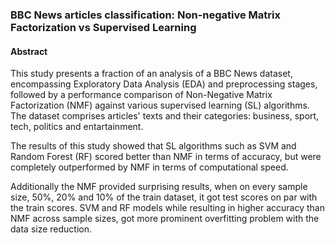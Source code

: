 ### BBC News articles classification: Non-negative Matrix Factorization vs Supervised Learning

#### Abstract
This study presents a fraction of an analysis of a BBC News dataset, encompassing Exploratory Data Analysis (EDA) and preprocessing stages, followed by a performance comparison of Non-Negative Matrix Factorization (NMF) against various supervised learning (SL) algorithms. The dataset comprises articles' texts and their categories: business, sport, tech, politics and entartainment.

The results of this study showed that SL algorithms such as SVM and Random Forest (RF) scored better than NMF in terms of accuracy, but were completely outperformed by NMF in terms of computational speed.

Additionally the NMF provided surprising results, when on every sample size, 50%, 20% and 10% of the train dataset, it got test scores on par with the train scores. SVM and RF models while resulting in higher accuracy than NMF across sample sizes, got more prominent overfitting problem with the data size reduction.
